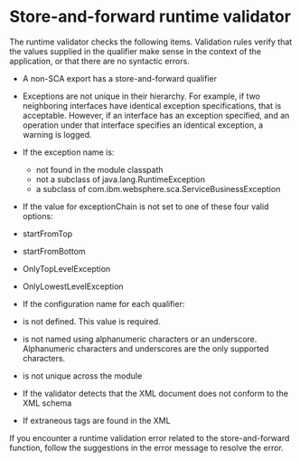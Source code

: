 <!-- image -->

# Store-and-forward runtime validator

The runtime validator checks the following items. Validation rules verify that the values
supplied in the qualifier make sense in the context of the application, or that there are no
syntactic errors.

- A non-SCA export has a store-and-forward qualifier
- Exceptions are not unique in their hierarchy. For example, if two neighboring interfaces have
identical exception specifications, that is acceptable. However, if an interface has an exception
specified, and an operation under that interface specifies an identical exception, a warning is
logged.

- If the exception name is:
    - not found in the module classpath
    - not a subclass of java.lang.RuntimeException
    - a subclass of com.ibm.websphere.sca.ServiceBusinessException
- If the value for exceptionChain is not set to one of these four valid options:

- startFromTop
- startFromBottom
- OnlyTopLevelException
- OnlyLowestLevelException
- If the configuration name for each qualifier:

- is not defined. This value is required.
- is not named using alphanumeric characters or an underscore. Alphanumeric characters and
underscores are the only supported characters.
- is not unique across the module
- If the validator detects that the XML document does not conform to the XML schema
- If extraneous tags are found in the XML

If you encounter a runtime validation error related to the store-and-forward function, follow the
suggestions in the error message to resolve the error.